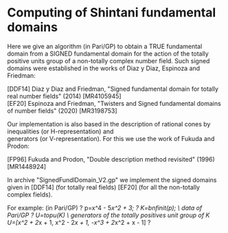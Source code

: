 # Computing of Shintani fundamental domains
Here we give an algorithm (in Pari/GP) to obtain a TRUE fundamental domain from a SIGNED fundamental domain for the action of the totally positive units group of a non-totally complex number field. Such signed domains were established in the works of Diaz y Diaz, Espinoza and Friedman:

[DDF14] Diaz y Diaz and Friedman, "Signed fundamental domain for totally real number fields" (2014)  [MR4105945]    
[EF20] Espinoza and Friedman, "Twisters and Signed fundamental domains of number fields" (2020)  [MR3198753]        

 Our implementation is also based in the description of rational cones by inequalities (or H-representation) and    
 generators (or V-representation). For this we use the work of Fukuda and Prodon:   
 
 [FP96] Fukuda and Prodon, "Double description method revisited" (1996)  [MR1448924]  

In archive "SignedFundlDomain_V2.gp" we implement the signed domains given in [DDF14] (for totally real fields) [EF20] (for all the non-totally complex fields).
  
For example: (in Pari/GP)
? p=x^4 - 5*x^2 + 3;
? K=bnfinit(p); \\ data of Pari/GP
? U=topu(K)    \\ generators of the totally positives unit group of K  
U=[x^2 + 2*x + 1, x^2 - 2*x + 1, -x^3 + 2*x^2 + x - 1]
?




